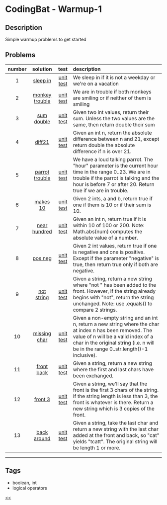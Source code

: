 # CodingBat - Warmup-1

## Description
Simple warmup problems to get started

## Problems
number|solution|test|description
:-:|:-:|:-:|:--
1|[sleep in](src/main/java/SleepIn.java)|[unit test](src/test/java/SleepInTest.java)|We sleep in if it is not a weekday or we're on a vacation
2|[monkey trouble](src/main/java/MonkeyTrouble.java)|[unit test](src/test/java/MonkeyTroubleTest.java)|We are in trouble if both monkeys are smiling or if neither of them is smiling
3|[sum double](src/main/java/SumDouble.java)|[unit test](src/test/java/SumDoubleTest.java)|Given two int values, return their sum. Unless the two values are the same, then return double their sum
4|[diff21](src/main/java/Diff21.java)|[unit test](src/test/java/Diff21Test.java)|Given an int n, return the absolute difference between n and 21, except return double the absolute difference if n is over 21.
5|[parrot trouble](src/main/java/ParrotTrouble.java)|[unit test](src/test/java/ParrotTroubleTest.java)|We have a loud talking parrot. The "hour" parameter is the current hour time in the range 0..23. We are in trouble if the parrot is talking and the hour is before 7 or after 20. Return true if we are in trouble.
6|[makes 10](src/main/java/Makes10.java)|[unit test](src/test/java/Makes10Test.java)|Given 2 ints, a and b, return true if one if them is 10 or if their sum is 10.
7|[near hundred](src/main/java/NearHundred.java)|[unit test](src/test/java/NearHundredTest.java)|Given an int n, return true if it is within 10 of 100 or 200. Note: Math.abs(num) computes the absolute value of a number.
8|[pos neg](src/main/java/PosNeg.java)|[unit test](src/test/java/PosNegTest.java)|Given 2 int values, return true if one is negative and one is positive. Except if the parameter "negative" is true, then return true only if both are negative.
9|[not string](src/main/java/NotString.java)|[unit test](src/test/java/NotStringTest.java)|Given a string, return a new string where "not " has been added to the front. However, if the string already begins with "not", return the string unchanged. Note: use .equals() to compare 2 strings.
10|[missing char](src/main/java/MissingChar.java)|[unit test](src/test/java/MissingCharTest.java)|Given a non-empty string and an int n, return a new string where the char at index n has been removed. The value of n will be a valid index of a char in the original string (i.e. n will be in the range 0..str.length()-1 inclusive).
11|[front back](src/main/java/FrontBack.java)|[unit test](src/test/java/FrontBackTest.java)|Given a string, return a new string where the first and last chars have been exchanged.
12|[front 3](src/main/java/Front3.java)|[unit test](src/test/java/Front3Test.java)|Given a string, we'll say that the front is the first 3 chars of the string. If the string length is less than 3, the front is whatever is there. Return a new string which is 3 copies of the front.
13|[back around](src/main/java/BackAround.java)|[unit test](src/test/java/BackAroundTest.java)|Given a string, take the last char and return a new string with the last char added at the front and back, so "cat" yields "tcatt". The original string will be length 1 or more.
<hr>
<!-- 0|[name](src/main/java)|[unit test](src/test/java)|desc -->

## Tags
- boolean, int
- logical operators

[<<](../README.md)